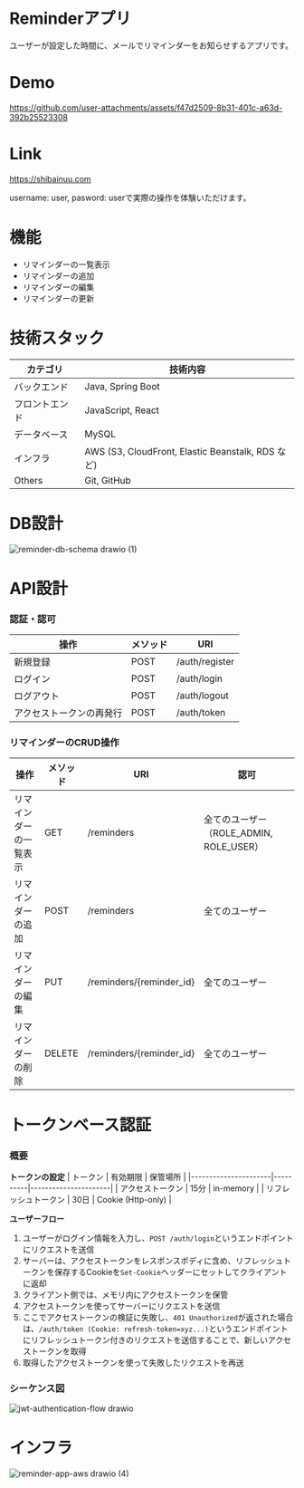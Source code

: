 # Reminderアプリ
ユーザーが設定した時間に、メールでリマインダーをお知らせするアプリです。

# Demo
https://github.com/user-attachments/assets/f47d2509-8b31-401c-a63d-392b25523308

# Link
https://shibainuu.com 
 
username: user, pasword: userで実際の操作を体験いただけます。

# 機能
* リマインダーの一覧表示
* リマインダーの追加
* リマインダーの編集
* リマインダーの更新 

# 技術スタック
| カテゴリ       | 技術内容                                           |
|----------------|--------------------------------------------------|
| バックエンド   | Java, Spring Boot                                |
| フロントエンド | JavaScript, React                                |
| データベース   | MySQL                                            |
| インフラ       | AWS (S3, CloudFront, Elastic Beanstalk, RDS など) |
| Others         | Git, GitHub                                     |

# DB設計
![reminder-db-schema drawio (1)](https://github.com/user-attachments/assets/7735e656-e37b-42d8-b5a2-1a5c951a0958)
 
# API設計
### 認証・認可
| 操作                   | メソッド | URI             |
|------------------------|----------|------------------|
| 新規登録               | POST     | /auth/register   |
| ログイン               | POST     | /auth/login      |
| ログアウト             | POST     | /auth/logout     |
| アクセストークンの再発行 | POST     | /auth/token      |

### リマインダーのCRUD操作
| 操作                     | メソッド | URI                          | 認可                                  |
|--------------------------|----------|-------------------------------|---------------------------------------|
| リマインダーの一覧表示   | GET      | /reminders                    | 全てのユーザー（ROLE_ADMIN, ROLE_USER） |
| リマインダーの追加       | POST     | /reminders                    | 全てのユーザー                        |
| リマインダーの編集       | PUT      | /reminders/{reminder_id}      | 全てのユーザー                        |
| リマインダーの削除       | DELETE   | /reminders/{reminder_id}      | 全てのユーザー                        |


# トークンベース認証
### 概要
**トークンの設定**
| トークン             | 有効期限 | 保管場所             |
|----------------------|----------|----------------------|
| アクセストークン     | 15分     | in-memory            |
| リフレッシュトークン | 30日     | Cookie (Http-only)   |

 
**ユーザーフロー**
1. ユーザーがログイン情報を入力し、```POST /auth/login```というエンドポイントにリクエストを送信
2. サーバーは、アクセストークンをレスポンスボディに含め、リフレッシュトークンを保存するCookieを```Set-Cookie```ヘッダーにセットしてクライアントに返却
3. クライアント側では、メモリ内にアクセストークンを保管
4. アクセストークンを使ってサーバーにリクエストを送信
5. ここでアクセストークンの検証に失敗し、```401 Unauthorized```が返された場合は、```/auth/token (Cookie: refresh-token=xyz...)```というエンドポイントにリフレッシュトークン付きのリクエストを送信することで、新しいアクセストークンを取得
6. 取得したアクセストークンを使って失敗したリクエストを再送
 
### シーケンス図
![jwt-authentication-flow drawio](https://github.com/user-attachments/assets/267b3d99-13aa-4950-911b-826d2f3b1615)

# インフラ
![reminder-app-aws drawio (4)](https://github.com/user-attachments/assets/2b30b09b-4c19-4c19-863c-658657332e5b)

